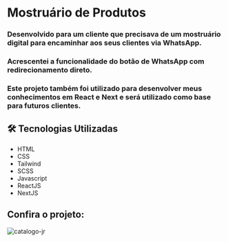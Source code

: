 # Mostruário de Produtos 

### Desenvolvido para um cliente que precisava de um mostruário digital para encaminhar aos seus clientes via WhatsApp. 
### Acrescentei a funcionalidade do botão de WhatsApp com redirecionamento direto. 
### Este projeto também foi utilizado para desenvolver meus conhecimentos em React e Next e será utilizado como base para futuros clientes.
 
 ## 🛠️ Tecnologias Utilizadas
 
 - HTML
 - CSS
 - Tailwind
 - SCSS
 - Javascript
 - ReactJS
 - NextJS


## Confira o projeto:

![catalogo-jr](https://github.com/euukc/catalogoJR/assets/56362484/b7790be2-d469-45ea-a064-e6458ee53a0f)
